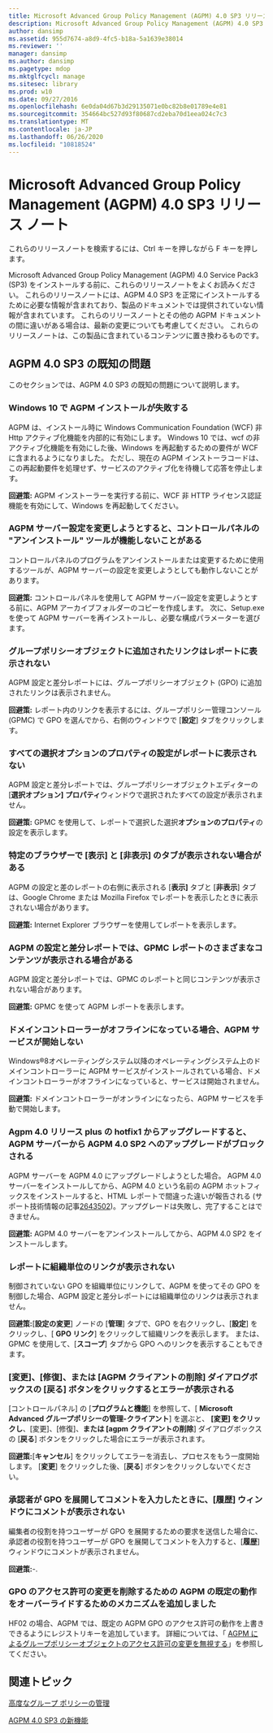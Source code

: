 ```yaml
---
title: Microsoft Advanced Group Policy Management (AGPM) 4.0 SP3 リリース ノート
description: Microsoft Advanced Group Policy Management (AGPM) 4.0 SP3 リリース ノート
author: dansimp
ms.assetid: 955d7674-a8d9-4fc5-b18a-5a1639e38014
ms.reviewer: ''
manager: dansimp
ms.author: dansimp
ms.pagetype: mdop
ms.mktglfcycl: manage
ms.sitesec: library
ms.prod: w10
ms.date: 09/27/2016
ms.openlocfilehash: 6e0da04d67b3d29135071e0bc82b8e01789e4e81
ms.sourcegitcommit: 354664bc527d93f80687cd2eba70d1eea024c7c3
ms.translationtype: MT
ms.contentlocale: ja-JP
ms.lasthandoff: 06/26/2020
ms.locfileid: "10818524"
---
```

# Microsoft Advanced Group Policy Management (AGPM) 4.0 SP3 リリース ノート


これらのリリースノートを検索するには、Ctrl キーを押しながら F キーを押します。

Microsoft Advanced Group Policy Management (AGPM) 4.0 Service Pack3 (SP3) をインストールする前に、これらのリリースノートをよくお読みください。 これらのリリースノートには、AGPM 4.0 SP3 を正常にインストールするために必要な情報が含まれており、製品のドキュメントでは提供されていない情報が含まれています。 これらのリリースノートとその他の AGPM ドキュメントの間に違いがある場合は、最新の変更についても考慮してください。 これらのリリースノートは、この製品に含まれているコンテンツに置き換わるものです。

## AGPM 4.0 SP3 の既知の問題


このセクションでは、AGPM 4.0 SP3 の既知の問題について説明します。

### Windows 10 で AGPM インストールが失敗する

AGPM は、インストール時に Windows Communication Foundation (WCF) 非 Http アクティブ化機能を内部的に有効にします。 Windows 10 では、wcf の非アクティブ化機能を有効にした後、Windows を再起動するための要件が WCF に含まれるようになりました。 ただし、現在の AGPM インストーラコードは、この再起動要件を処理せず、サービスのアクティブ化を待機して応答を停止します。

**回避策:** AGPM インストーラーを実行する前に、WCF 非 HTTP ライセンス認証機能を有効にして、Windows を再起動してください。

### <a href="" id="control-panel-s--uninstall--tool-may-not-work-when-you-try-to-change-agpm-server-settings"></a>AGPM サーバー設定を変更しようとすると、コントロールパネルの "アンインストール" ツールが機能しないことがある

コントロールパネルのプログラムをアンインストールまたは変更するために使用するツールが、AGPM サーバーの設定を変更しようとしても動作しないことがあります。

**回避策:** コントロールパネルを使用して AGPM サーバー設定を変更しようとする前に、AGPM アーカイブフォルダーのコピーを作成します。 次に、Setup.exe を使って AGPM サーバーを再インストールし、必要な構成パラメーターを選びます。

### グループポリシーオブジェクトに追加されたリンクはレポートに表示されない

AGPM 設定と差分レポートには、グループポリシーオブジェクト (GPO) に追加されたリンクは表示されません。

**回避策:** レポート内のリンクを表示するには、グループポリシー管理コンソール (GPMC) で GPO を選んでから、右側のウィンドウで [**設定**] タブをクリックします。

### すべての選択オプションのプロパティの設定がレポートに表示されない

AGPM 設定と差分レポートでは、グループポリシーオブジェクトエディターの [**選択オプション] プロパティ**ウィンドウで選択されたすべての設定が表示されません。

**回避策:** GPMC を使用して、レポートで選択した選択**オプションのプロパティ**の設定を表示します。

### 特定のブラウザーで [表示] と [非表示] のタブが表示されない場合がある

AGPM の設定と差のレポートの右側に表示される [**表示]** タブと [**非表示**] タブは、Google Chrome または Mozilla Firefox でレポートを表示したときに表示されない場合があります。

**回避策:** Internet Explorer ブラウザーを使用してレポートを表示します。

### AGPM の設定と差分レポートでは、GPMC レポートのさまざまなコンテンツが表示される場合がある

AGPM 設定と差分レポートでは、GPMC のレポートと同じコンテンツが表示されない場合があります。

**回避策:** GPMC を使って AGPM レポートを表示します。

### ドメインコントローラーがオフラインになっている場合、AGPM サービスが開始しない

Windows®8オペレーティングシステム以降のオペレーティングシステム上のドメインコントローラーに AGPM サービスがインストールされている場合、ドメインコントローラーがオフラインになっていると、サービスは開始されません。

**回避策:** ドメインコントローラーがオンラインになったら、AGPM サービスを手動で開始します。

### Agpm 4.0 リリース plus の hotfix1 からアップグレードすると、AGPM サーバーから AGPM 4.0 SP2 へのアップグレードがブロックされる

AGPM サーバーを AGPM 4.0 にアップグレードしようとした場合。 AGPM 4.0 サーバーをインストールしてから、AGPM 4.0 という名前の AGPM ホットフィックスをインストールすると、HTML レポートで間違った違いが報告される (サポート技術情報の記事[2643502](https://go.microsoft.com/fwlink/?LinkId=254474))。アップグレードは失敗し、完了することはできません。

**回避策:** AGPM 4.0 サーバーをアンインストールしてから、AGPM 4.0 SP2 をインストールします。

### レポートに組織単位のリンクが表示されない

制御されていない GPO を組織単位にリンクして、AGPM を使ってその GPO を制御した場合、AGPM 設定と差分レポートには組織単位のリンクは表示されません。

**回避策:**[**設定の変更**] ノードの [**管理**] タブで、GPO を右クリックし、[**設定**] をクリックし、[ **GPO リンク**] をクリックして組織リンクを表示します。 または、GPMC を使用して、[**スコープ**] タブから GPO へのリンクを表示することもできます。

### [変更]、[修復]、または [AGPM クライアントの削除] ダイアログボックスの [戻る] ボタンをクリックするとエラーが表示される

[コントロールパネル] の [**プログラムと機能**] を参照して、[ **Microsoft Advanced グループポリシーの管理-クライアント**] を選ぶと、 **[変更] をクリックし**、[変更]、[修復]、**または [agpm クライアントの削除**] ダイアログボックスの [**戻る**] ボタンをクリックした場合にエラーが表示されます。

**回避策:**[**キャンセル**] をクリックしてエラーを消去し、プロセスをもう一度開始します。 [**変更**] をクリックした後、[**戻る**] ボタンをクリックしないでください。

### 承認者が GPO を展開してコメントを入力したときに、[履歴] ウィンドウにコメントが表示されない

編集者の役割を持つユーザーが GPO を展開するための要求を送信した場合に、承認者の役割を持つユーザーが GPO を展開してコメントを入力すると、[**履歴**] ウィンドウにコメントが表示されません。

**回避策:**-.

### GPO のアクセス許可の変更を削除するための AGPM の既定の動作をオーバーライドするためのメカニズムを追加しました

HF02 の場合、AGPM では、既定の AGPM GPO のアクセス許可の動作を上書きできるようにレジストリキーを追加しています。 詳細については、「 [AGPM によるグループポリシーオブジェクトのアクセス許可の変更を無視する](https://support.microsoft.com/kb/3174540)」を参照してください。

## 関連トピック


[高度なグループ ポリシーの管理](index.md)

[AGPM 4.0 SP3 の新機能](whats-new-in-agpm-40-sp3.md)

 

 





